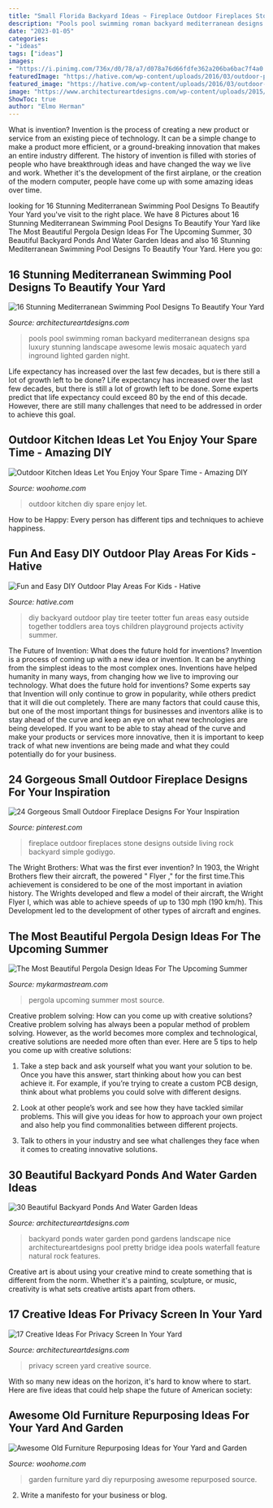 ```yaml
---
title: "Small Florida Backyard Ideas ~ Fireplace Outdoor Fireplaces Stone Designs Outside Living Rock Backyard Simple Godiygo"
description: "Pools pool swimming roman backyard mediterranean designs spa luxury stunning landscape awesome lewis mosaic aquatech yard inground lighted garden night"
date: "2023-01-05"
categories:
- "ideas"
tags: ["ideas"]
images:
- "https://i.pinimg.com/736x/d0/78/a7/d078a76d66fdfe362a206ba6bac7f4a0.jpg"
featuredImage: "https://hative.com/wp-content/uploads/2016/03/outdoor-play-areas/10-outdoor-play-areas.jpg"
featured_image: "https://hative.com/wp-content/uploads/2016/03/outdoor-play-areas/10-outdoor-play-areas.jpg"
image: "https://www.architectureartdesigns.com/wp-content/uploads/2015/05/169.jpg"
ShowToc: true
author: "Elmo Herman"
---
```



What is invention?
Invention is the process of creating a new product or service from an existing piece of technology. It can be a simple change to make a product more efficient, or a ground-breaking innovation that makes an entire industry different. 
The history of invention is filled with stories of people who have breakthrough ideas and have changed the way we live and work. Whether it's the development of the first airplane, or the creation of the modern computer, people have come up with some amazing ideas over time.

	

		
looking for 16 Stunning Mediterranean Swimming Pool Designs To Beautify Your Yard you've visit to the right place. We have 8 Pictures about 16 Stunning Mediterranean Swimming Pool Designs To Beautify Your Yard like The Most Beautiful Pergola Design Ideas For The Upcoming Summer, 30 Beautiful Backyard Ponds And Water Garden Ideas and also 16 Stunning Mediterranean Swimming Pool Designs To Beautify Your Yard. Here you go:
		
    
## 16 Stunning Mediterranean Swimming Pool Designs To Beautify Your Yard

<img loading=lazy src="https://www.architectureartdesigns.com/wp-content/uploads/2015/05/169.jpg" onerror="this.onerror=null;this.src='https://tse4.mm.bing.net/th?id=OIP.9UHg1k7OLC7KljHrayhU4QHaE7&amp;pid=15.1';" alt="16 Stunning Mediterranean Swimming Pool Designs To Beautify Your Yard">

_Source: architectureartdesigns.com_

>pools pool swimming roman backyard mediterranean designs spa luxury stunning landscape awesome lewis mosaic aquatech yard inground lighted garden night. 

	

Life expectancy has increased over the last few decades, but is there still a lot of growth left to be done?
Life expectancy has increased over the last few decades, but there is still a lot of growth left to be done. Some experts predict that life expectancy could exceed 80 by the end of this decade. However, there are still many challenges that need to be addressed in order to achieve this goal.

    
## Outdoor Kitchen Ideas Let You Enjoy Your Spare Time - Amazing DIY

<img loading=lazy src="http://www.woohome.com/wp-content/uploads/2014/02/outdoor-kitchen-13.jpg" onerror="this.onerror=null;this.src='https://tse3.mm.bing.net/th?id=OIP.JaFGlW4LzJ85TEIBYJvN8gHaJ4&amp;pid=15.1';" alt="Outdoor Kitchen Ideas Let You Enjoy Your Spare Time - Amazing DIY">

_Source: woohome.com_

>outdoor kitchen diy spare enjoy let. 

	

How to be Happy: Every person has different tips and techniques to achieve happiness.
 

    
## Fun And Easy DIY Outdoor Play Areas For Kids - Hative

<img loading=lazy src="https://hative.com/wp-content/uploads/2016/03/outdoor-play-areas/10-outdoor-play-areas.jpg" onerror="this.onerror=null;this.src='https://tse4.mm.bing.net/th?id=OIP.2nO3haWnhEot-N4f5rjpdgHaLo&amp;pid=15.1';" alt="Fun and Easy DIY Outdoor Play Areas For Kids - Hative">

_Source: hative.com_

>diy backyard outdoor play tire teeter totter fun areas easy outside together toddlers area toys children playground projects activity summer. 

	

The Future of Invention: What does the future hold for inventions?
Invention is a process of coming up with a new idea or invention. It can be anything from the simplest ideas to the most complex ones. Inventions have helped humanity in many ways, from changing how we live to improving our technology. What does the future hold for inventions? Some experts say that Invention will only continue to grow in popularity, while others predict that it will die out completely. There are many factors that could cause this, but one of the most important things for businesses and inventors alike is to stay ahead of the curve and keep an eye on what new technologies are being developed. If you want to be able to stay ahead of the curve and make your products or services more innovative, then it is important to keep track of what new inventions are being made and what they could potentially do for your business.

    
## 24 Gorgeous Small Outdoor Fireplace Designs For Your Inspiration

<img loading=lazy src="https://i.pinimg.com/736x/d0/78/a7/d078a76d66fdfe362a206ba6bac7f4a0.jpg" onerror="this.onerror=null;this.src='https://tse1.mm.bing.net/th?id=OIP.hCG6yGI0Imo0q4MCKhFlDwHaJ4&amp;pid=15.1';" alt="24 Gorgeous Small Outdoor Fireplace Designs For Your Inspiration">

_Source: pinterest.com_

>fireplace outdoor fireplaces stone designs outside living rock backyard simple godiygo. 

	

The Wright Brothers: What was the first ever invention?
In 1903, the Wright Brothers flew their aircraft, the powered " Flyer ," for the first time.This achievement is considered to be one of the most important in aviation history. The Wrights developed and flew a model of their aircraft, the Wright Flyer I, which was able to achieve speeds of up to 130 mph (190 km/h). This Development led to the development of other types of aircraft and engines.

    
## The Most Beautiful Pergola Design Ideas For The Upcoming Summer

<img loading=lazy src="https://mykarmastream.com/wp-content/uploads/2017/06/pergola-9.jpg" onerror="this.onerror=null;this.src='https://tse3.mm.bing.net/th?id=OIP.JOVGOdRfBCvJDHWfuUO3IQHaKW&amp;pid=15.1';" alt="The Most Beautiful Pergola Design Ideas For The Upcoming Summer">

_Source: mykarmastream.com_

>pergola upcoming summer most source. 

	

Creative problem solving: How can you come up with creative solutions?
Creative problem solving has always been a popular method of problem solving. However, as the world becomes more complex and technological, creative solutions are needed more often than ever. Here are 5 tips to help you come up with creative solutions:
1. Take a step back and ask yourself what you want your solution to be. Once you have this answer, start thinking about how you can best achieve it. For example, if you’re trying to create a custom PCB design, think about what problems you could solve with different designs.

2. Look at other people’s work and see how they have tackled similar problems. This will give you ideas for how to approach your own project and also help you find commonalities between different projects.

3. Talk to others in your industry and see what challenges they face when it comes to creating innovative solutions.

    
## 30 Beautiful Backyard Ponds And Water Garden Ideas

<img loading=lazy src="http://www.architectureartdesigns.com/wp-content/uploads/2013/04/Backyard-ArchitectureArtDesigns-1.jpg" onerror="this.onerror=null;this.src='https://tse1.mm.bing.net/th?id=OIP.dukAePzm0-a-W5Tn6EqUiQHaJ4&amp;pid=15.1';" alt="30 Beautiful Backyard Ponds And Water Garden Ideas">

_Source: architectureartdesigns.com_

>backyard ponds water garden pond gardens landscape nice architectureartdesigns pool pretty bridge idea pools waterfall feature natural rock features. 

	

Creative art is about using your creative mind to create something that is different from the norm. Whether it's a painting, sculpture, or music, creativity is what sets creative artists apart from others.

    
## 17 Creative Ideas For Privacy Screen In Your Yard

<img loading=lazy src="https://www.architectureartdesigns.com/wp-content/uploads/2016/07/7-59.jpg" onerror="this.onerror=null;this.src='https://tse4.mm.bing.net/th?id=OIP.nRoYoO8hwJRKlAh8K5lDWgHaLH&amp;pid=15.1';" alt="17 Creative Ideas For Privacy Screen In Your Yard">

_Source: architectureartdesigns.com_

>privacy screen yard creative source. 

	

With so many new ideas on the horizon, it's hard to know where to start. Here are five ideas that could help shape the future of American society: 

    
## Awesome Old Furniture Repurposing Ideas For Your Yard And Garden

<img loading=lazy src="https://www.woohome.com/wp-content/uploads/2016/02/repurposed-furniture-garden-yard-12.jpg" onerror="this.onerror=null;this.src='https://tse1.mm.bing.net/th?id=OIP.3pGok8iSjaVTehAryotYogHaJ4&amp;pid=15.1';" alt="Awesome Old Furniture Repurposing Ideas for Your Yard and Garden">

_Source: woohome.com_

>garden furniture yard diy repurposing awesome repurposed source. 

	

2. Write a manifesto for your business or blog.

